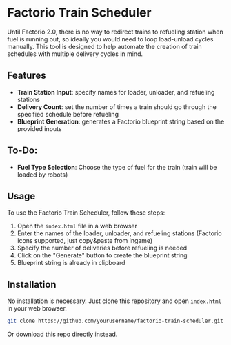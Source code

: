 # Factorio Train Scheduler

Until Factorio 2.0, there is no way to redirect trains to refueling station when fuel is running out, so ideally you would need to loop load-unload cycles manually.
This tool is designed to help automate the creation of train schedules with multiple delivery cycles in mind.

## Features

- **Train Station Input**: specify names for loader, unloader, and refueling stations
- **Delivery Count**: set the number of times a train should go through the specified schedule before refueling
- **Blueprint Generation**: generates a Factorio blueprint string based on the provided inputs

## To-Do:

- **Fuel Type Selection**: Choose the type of fuel for the train (train will be loaded by robots)

## Usage

To use the Factorio Train Scheduler, follow these steps:

1. Open the `index.html` file in a web browser
2. Enter the names of the loader, unloader, and refueling stations (Factorio icons supported, just copy&paste from ingame)
3. Specify the number of deliveries before refueling is needed
4. Click on the "Generate" button to create the blueprint string
5. Blueprint string is already in clipboard

## Installation

No installation is necessary. Just clone this repository and open `index.html` in your web browser.

```bash
git clone https://github.com/yourusername/factorio-train-scheduler.git
```

Or download this repo directly instead.